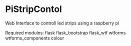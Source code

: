 # PiStripContol
Web Interface to controll led strips using a raspberry pi


Required modules:
flask
flask_bootstrap
flask_wtf
wtforms
wtforms_components
colour
